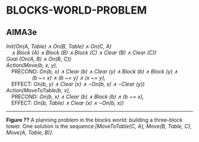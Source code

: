 # BLOCKS-WORLD-PROBLEM  

## AIMA3e  
_Init(On(A, Table) ∧ On(B, Table) ∧ On(C, A)_  
&emsp;_∧ Block (A) ∧ Block (B) ∧ Block (C) ∧ Clear (B) ∧ Clear (C))_  
_Goal (On(A, B) ∧ On(B, C))_  
_Action(Move(b, x, y),_  
&emsp;PRECOND: _On(b, x) ∧ Clear (b) ∧ Clear (y) ∧ Block (b) ∧ Block (y) ∧_  
&emsp;&emsp;&emsp;&emsp;&emsp;_(b ~= x) ∧ (b ~= y) ∧ (x ~= y),_  
&emsp;EFFECT: _On(b, y) ∧ Clear (x) ∧ ¬On(b, x) ∧ ¬Clear (y))_  
_Action(MoveToTable(b, x),_  
&emsp;PRECOND: _On(b, x) ∧ Clear (b) ∧ Block (b) ∧ (b ~= x),_  
&emsp;EFFECT: _On(b, Table) ∧ Clear (x) ∧ ¬On(b, x))_

---
__Figure ??__ A planning problem in the blocks world: building a three-block tower. One solution is
the sequence _[MoveToTable(C, A), Move(B, Table, C), Move(A, Table, B)]._  
